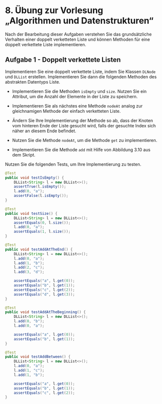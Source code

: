 # 8. Übung zur Vorlesung „Algorithmen und Datenstrukturen“

Nach der Bearbeitung dieser Aufgaben verstehen Sie das grundsätzliche Verhalten einer doppelt verketteten Liste und können Methoden für eine doppelt verkettete Liste implementieren.


## Aufgabe 1 - Doppelt verkettete Listen

Implementieren Sie eine doppelt verkettete Liste, indem Sie Klassen `DLNode` und `DLList` erstellen. Implementieren Sie dann die folgenden Methoden des abstrakten
Datentyps Liste.

  - Implementieren Sie die Methoden `isEmpty` und `size`. Nutzen Sie ein Attribut, um die Anzahl der Elemente in der Liste zu speichern.

  - Implementieren Sie als nächstes eine Methode `nodeAt` analog zur gleichnamigen Methode der einfach verketteten Liste.

  - Ändern Sie Ihre Implementierung der Methode so ab, dass der Knoten vom hinteren Ende der Liste gesucht wird, falls der gesuchte Index
    sich näher an diesem Ende befindet.

  - Nutzen Sie die Methode `nodeAt`, um die Methode `get` zu implementieren.

  - Implementieren Sie die Methode `add` mit Hilfe von Abbildung 3.10 aus dem Skript.

Nutzen Sie die folgenden Tests, um Ihre Implementierung zu testen.

```java
@Test
public void testIsEmpty() {
    DLList<String> l = new DLList<>();
    assertTrue(l.isEmpty());
    l.add(0, "a");
    assertFalse(l.isEmpty());
}

@Test
public void testSize() {
    DLList<String> l = new DLList<>();
    assertEquals(0, l.size());
    l.add(0, "a");
    assertEquals(1, l.size());
}

@Test
public void testAddAtTheEnd() {
    DLList<String> l = new DLList<>();
    l.add(0, "a");
    l.add(1, "b");
    l.add(2, "c");
    l.add(3, "d");

    assertEquals("a", l.get(0));
    assertEquals("b", l.get(1));
    assertEquals("c", l.get(2));
    assertEquals("d", l.get(3));
}

@Test
public void testAddAtTheBeginning() {
    DLList<String> l = new DLList<>();
    l.add(0, "b");
    l.add(0, "a");

    assertEquals("a", l.get(0));
    assertEquals("b", l.get(1));
}

@Test
public void testAddBetween() {
    DLList<String> l = new DLList<>();
    l.add(0, "a");
    l.add(1, "c");
    l.add(1, "b");

    assertEquals("a", l.get(0));
    assertEquals("b", l.get(1));
    assertEquals("c", l.get(2));
}
```
